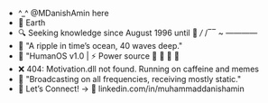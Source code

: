 - ^_^ @MDanishAmin here
- 📍 Earth
- 🔍 Seeking knowledge since August 1996 until 💚 _/_ /‾‾ ~ ――――
- 🌊 "A ripple in time’s ocean, 40 waves deep."
- 🤖 "HumanOS v1.0 | ⚡ Power source 🥙 🍗 🍟 🥤
- ❌ 404: Motivation.dll not found. Running on caffeine and memes
- 📡 "Broadcasting on all frequencies, receiving mostly static."
- 🚀 Let’s Connect! → 🔗 linkedin.com/in/muhammaddanishamin
